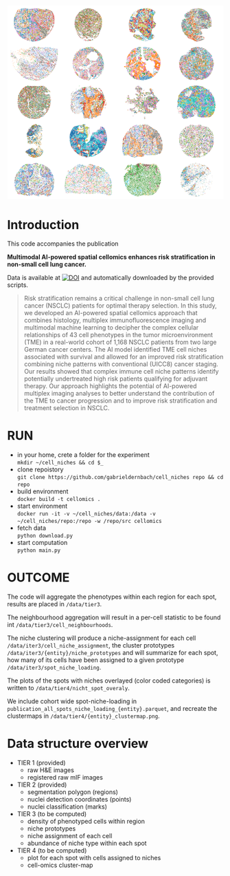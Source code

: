 ![alt text](https://github.com/gabrieldernbach/cell-niches/blob/main/spots.png)

Introduction
============
This code accompanies the publication

**Multimodal AI-powered spatial cellomics enhances risk stratification in non-small cell lung cancer.**

Data is available
at [![DOI](https://zenodo.org/badge/DOI/10.5281/zenodo.11395885.svg)](https://doi.org/10.5281/zenodo.11395885)
and automatically downloaded by the provided scripts.

> Risk stratification remains a critical challenge in non-small cell lung cancer (NSCLC) patients for optimal therapy
> selection. In this study, we developed an AI-powered spatial cellomics approach that combines histology, multiplex
> immunofluorescence imaging and multimodal machine learning to decipher the complex cellular relationships of 43 cell
> phenotypes in the tumor microenvironment (TME) in a real-world cohort of 1,168 NSCLC patients from two large German
> cancer centers. The AI model identified TME cell niches associated with survival and allowed for an improved risk
> stratification combining niche patterns with conventional (UICC8) cancer staging. Our results showed that complex
> immune
> cell niche patterns identify potentially undertreated high risk patients qualifying for adjuvant therapy. Our approach
> highlights the potential of AI-powered multiplex imaging analyses to better understand the contribution of the TME to
> cancer progression and to improve risk stratification and treatment selection in NSCLC.



RUN
===

* in your home, crete a folder for the experiment <br> `mkdir ~/cell_niches && cd $_`
* clone repoistory <br> `git clone https://github.com/gabrieldernbach/cell_niches repo && cd repo`
* build environment <br> `docker build -t cellomics . `
* start environment <br> `docker run -it -v ~/cell_niches/data:/data -v ~/cell_niches/repo:/repo -w /repo/src cellomics`
* fetch data <br> `python download.py`
* start computation <br> `python main.py`

OUTCOME
=======
The code will aggregate the phenotypes within each region for each spot, results are placed in `/data/tier3`.

The neighbourhood aggregation will result in a per-cell statistic to be found int `/data/tier3/cell_neighbourhoods`.

The niche clustering will produce a niche-assignment for each cell `/data/iter3/cell_niche_assignment`,
the cluster prototypes `/data/iter3/{entity}/niche_prototypes` and will summarize for each spot, how many of its cells
have been assigned to a given prototype `/data/iter3/spot_niche_loading`.

The plots of the spots with niches overlayed (color coded categories) is written to `/data/tier4/nicht_spot_overaly`.

We include cohort wide spot-niche-loading in `publication_all_spots_niche_loading_{entity}.parquet`, and recreate
the clustermaps in `/data/tier4/{entity}_clustermap.png`.

Data structure overview
=======================

* TIER 1 (provided)
    * raw H&E images
    * registered raw mIF images
* TIER 2 (provided)
    * segmentation polygon (regions)
    * nuclei detection coordinates (points)
    * nuclei classification (marks)
* TIER 3 (to be computed)
    * density of phenotyped cells within region
    * niche prototypes
    * niche assignment of each cell
    * abundance of niche type within each spot
* TIER 4 (to be computed)
    * plot for each spot with cells assigned to niches
    * cell-omics cluster-map